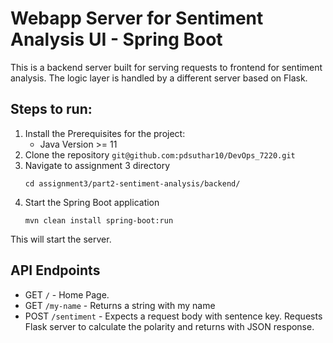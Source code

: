 # Webapp Server for Sentiment Analysis UI - Spring Boot

This is a backend server built for serving requests to frontend for sentiment analysis. The logic layer is handled by a different server based on Flask.

## Steps to run:
1. Install the Prerequisites for the project:
   - Java Version >= 11
2. Clone the repository `git@github.com:pdsuthar10/DevOps_7220.git`
3. Navigate to assignment 3 directory
    ```
    cd assignment3/part2-sentiment-analysis/backend/
    ```
4. Start the Spring Boot application
   ```
   mvn clean install spring-boot:run
   ```
This will start the server.

## API Endpoints
- GET `/` - Home Page.
- GET `/my-name` - Returns a string with my name
- POST `/sentiment` - Expects a request body with sentence key. Requests Flask server to calculate the polarity and returns with JSON response.